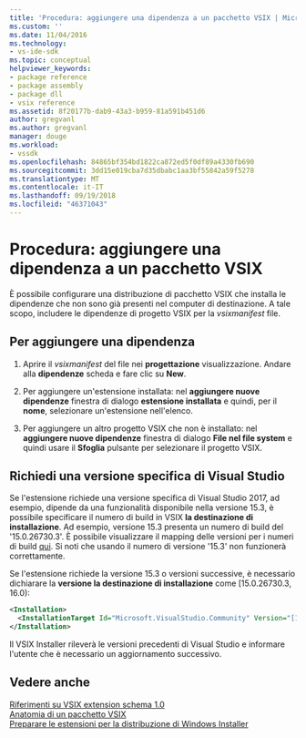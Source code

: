 ```yaml
---
title: 'Procedura: aggiungere una dipendenza a un pacchetto VSIX | Microsoft Docs'
ms.custom: ''
ms.date: 11/04/2016
ms.technology:
- vs-ide-sdk
ms.topic: conceptual
helpviewer_keywords:
- package reference
- package assembly
- package dll
- vsix reference
ms.assetid: 8f20177b-dab9-43a3-b959-81a591b451d6
author: gregvanl
ms.author: gregvanl
manager: douge
ms.workload:
- vssdk
ms.openlocfilehash: 84865bf354bd1822ca872ed5f0df89a4330fb690
ms.sourcegitcommit: 3dd15e019cba7d35dbabc1aa3bf55842a59f5278
ms.translationtype: MT
ms.contentlocale: it-IT
ms.lasthandoff: 09/19/2018
ms.locfileid: "46371043"
---
```

# <a name="how-to-add-a-dependency-to-a-vsix-package"></a>Procedura: aggiungere una dipendenza a un pacchetto VSIX

È possibile configurare una distribuzione di pacchetto VSIX che installa le dipendenze che non sono già presenti nel computer di destinazione. A tale scopo, includere le dipendenze di progetto VSIX per la *vsixmanifest* file.

## <a name="to-add-a-dependency"></a>Per aggiungere una dipendenza

1. Aprire il *vsixmanifest* del file nei **progettazione** visualizzazione. Andare alla **dipendenze** scheda e fare clic su **New**.

2. Per aggiungere un'estensione installata: nel **aggiungere nuove dipendenze** finestra di dialogo **estensione installata** e quindi, per il **nome**, selezionare un'estensione nell'elenco.

3. Per aggiungere un altro progetto VSIX che non è installato: nel **aggiungere nuove dipendenze** finestra di dialogo **File nel file system** e quindi usare il **Sfoglia** pulsante per selezionare il progetto VSIX.

## <a name="require-a-specific-visual-studio-release"></a>Richiedi una versione specifica di Visual Studio

Se l'estensione richiede una versione specifica di Visual Studio 2017, ad esempio, dipende da una funzionalità disponibile nella versione 15.3, è possibile specificare il numero di build in VSIX **la destinazione di installazione**. Ad esempio, versione 15.3 presenta un numero di build del '15.0.26730.3'. È possibile visualizzare il mapping delle versioni per i numeri di build [qui](../install/visual-studio-build-numbers-and-release-dates.md). Si noti che usando il numero di versione '15.3' non funzionerà correttamente.

Se l'estensione richiede la versione 15.3 o versioni successive, è necessario dichiarare la **versione la destinazione di installazione** come [15.0.26730.3, 16.0):

```xml
<Installation>
  <InstallationTarget Id="Microsoft.VisualStudio.Community" Version="[15.0.26730.3, 16.0)" />
</Installation>
```

Il VSIX Installer rileverà le versioni precedenti di Visual Studio e informare l'utente che è necessario un aggiornamento successivo.


## <a name="see-also"></a>Vedere anche

 [Riferimenti su VSIX extension schema 1.0](https://msdn.microsoft.com/library/76e410ec-b1fb-4652-ac98-4a4c52e09a2b)   
 [Anatomia di un pacchetto VSIX](../extensibility/anatomy-of-a-vsix-package.md)   
 [Preparare le estensioni per la distribuzione di Windows Installer](../extensibility/preparing-extensions-for-windows-installer-deployment.md)
